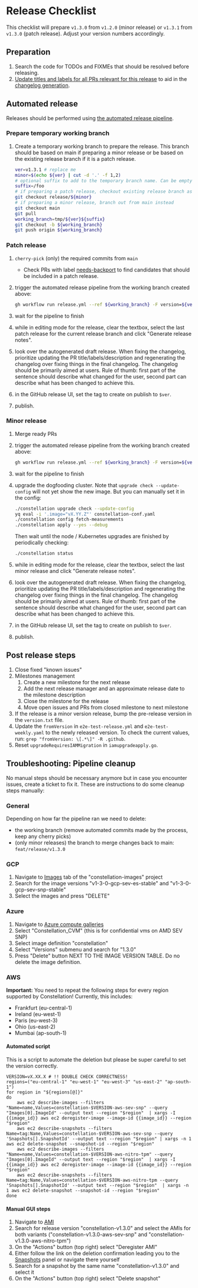 # Release Checklist

This checklist will prepare `v1.3.0` from `v1.2.0` (minor release) or `v1.3.1` from `v1.3.0` (patch release). Adjust your version numbers accordingly.

## Preparation

1. Search the code for TODOs and FIXMEs that should be resolved before releasing.
2. [Update titles and labels for all PRs relevant for this release](/dev-docs/workflows/pull-request.md) to aid in the [changelog generation](/.github/release.yml).

## Automated release

Releases should be performed using [the automated release pipeline](https://github.com/edgelesssys/constellation/actions/workflows/release.yml).

### Prepare temporary working branch

1. Create a temporary working branch to prepare the release. This branch should be based on main if preparing a minor release or be based on the existing release branch if it is a patch release.

   ```sh
   ver=v1.3.1 # replace me
   minor=$(echo ${ver} | cut -d '.' -f 1,2)
   # optional suffix to add to the temporary branch name. Can be empty: suffix=
   suffix=/foo
   # if preparing a patch release, checkout existing release branch as base
   git checkout release/${minor}
   # if preparing a minor release, branch out from main instead
   git checkout main
   git pull
   working_branch=tmp/${ver}${suffix}
   git checkout -b ${working_branch}
   git push origin ${working_branch}
   ```

### Patch release

1. `cherry-pick` (only) the required commits from `main`
   * Check PRs with label [needs-backport](https://github.com/edgelesssys/constellation/pulls?q=is%3Apr+is%3Aclosed+label%3A%22needs+backport%22) to find candidates that should be included in a patch release.
2. trigger the automated release pipeline from the working branch created above:

   ```sh
   gh workflow run release.yml --ref ${working_branch} -F version=${ver} -F kind=patch
   ```

3. wait for the pipeline to finish
4. while in editing mode for the release, clear the textbox, select the last patch release for the current release branch and click "Generate release notes".
5. look over the autogenerated draft release. When fixing the changelog, prioritize updating the PR title/labels/description and regenerating the changelog over fixing things in the final changelog. The changelog should be primarily aimed at users. Rule of thumb: first part of the sentence should describe what changed for the user, second part can describe what has been changed to achieve this.
6. in the GitHub release UI, set the tag to create on publish to `$ver`.
7. publish.

### Minor release

1. Merge ready PRs
2. trigger the automated release pipeline from the working branch created above:

   ```sh
   gh workflow run release.yml --ref ${working_branch} -F version=${ver} -F kind=minor
   ```

3. wait for the pipeline to finish
4. upgrade the dogfooding cluster. Note that `upgrade check --update-config` will not yet show the new image. But you can manually set it in the config:

   ```sh
   ./constellation upgrade check --update-config
   yq eval -i '.image="vX.YY.Z"' constellation-conf.yaml
   ./constellation config fetch-measurements
   ./constellation apply --yes --debug
   ```

   Then wait until the node / Kubernetes upgrades are finished by periodically checking:

   ```sh
   ./constellation status
   ```

5. while in editing mode for the release, clear the textbox, select the last minor release and click "Generate release notes".
6. look over the autogenerated draft release. When fixing the changelog, prioritize updating the PR title/labels/description and regenerating the changelog over fixing things in the final changelog. The changelog should be primarily aimed at users. Rule of thumb: first part of the sentence should describe what changed for the user, second part can describe what has been changed to achieve this.
7. in the GitHub release UI, set the tag to create on publish to `$ver`.
8. publish.

## Post release steps

1. Close fixed "known issues"
2. Milestones management
   1. Create a new milestone for the next release
   2. Add the next release manager and an approximate release date to the milestone description
   3. Close the milestone for the release
   4. Move open issues and PRs from closed milestone to next milestone
3. If the release is a minor version release, bump the pre-release version in the `version.txt` file.
4. Update the `fromVersion` in `e2e-test-release.yml` and `e2e-test-weekly.yaml` to the newly released version. To check the current values, run: `grep "fromVersion: \[.*\]" -R .github`.
5. Reset `upgradeRequiresIAMMigration`  in `iamupgradeapply.go`.

## Troubleshooting: Pipeline cleanup

No manual steps should be necessary anymore but in case you encounter issues, create a ticket to fix it. These are instructions to do some cleanup steps manually:

### General

Depending on how far the pipeline ran we need to delete:

* the working branch (remove automated commits made by the process, keep any cherry picks)
* (only minor releases) the branch to merge changes back to main: `feat/release/v1.3.0`

### GCP

1. Navigate to [Images](https://console.cloud.google.com/compute/images?tab=images&project=constellation-images) tab of the "constellation-images" project
2. Search for the image versions "v1-3-0-gcp-sev-es-stable" and "v1-3-0-gcp-sev-snp-stable"
3. Select the images and press "DELETE"

### Azure

1. Navigate to [Azure compute galleries](https://portal.azure.com/#view/HubsExtension/BrowseResource/resourceType/Microsoft.Compute%2Fgalleries)
2. Select "Constellation_CVM" (this is for confidential vms on AMD SEV SNP)
3. Select image definition "constellation"
4. Select "Versions" submenu and search for "1.3.0"
5. Press "Delete" button NEXT TO THE IMAGE VERSION TABLE. Do no delete the image definition.

### AWS

**Important:** You need to repeat the following steps for every region supported by Constellation!
Currently, this includes:

* Frankfurt (eu-central-1)
* Ireland (eu-west-1)
* Paris (eu-west-3)
* Ohio (us-east-2)
* Mumbai (ap-south-1)

#### Automated script

This is a script to automate the deletion but please be super careful to set the version correctly.

```shell
VERSION=vX.XX.X # !! DOUBLE CHECK CORRECTNESS!
regions=("eu-central-1" "eu-west-1" "eu-west-3" "us-east-2" "ap-south-1")
for region in "${regions[@]}"
do
    aws ec2 describe-images --filters "Name=name,Values=constellation-$VERSION-aws-sev-snp" --query "Images[0].ImageId" --output text --region "$region"  | xargs -I {{image_id}} aws ec2 deregister-image --image-id {{image_id}} --region "$region"
    aws ec2 describe-snapshots --filters Name=tag:Name,Values=constellation-$VERSION-aws-sev-snp --query 'Snapshots[].SnapshotId' --output text --region "$region" | xargs -n 1 aws ec2 delete-snapshot --snapshot-id --region "$region"
    aws ec2 describe-images --filters "Name=name,Values=constellation-$VERSION-aws-nitro-tpm" --query "Images[0].ImageId" --output text --region "$region"  | xargs -I {{image_id}} aws ec2 deregister-image --image-id {{image_id}} --region "$region"
    aws ec2 describe-snapshots --filters Name=tag:Name,Values=constellation-$VERSION-aws-nitro-tpm --query 'Snapshots[].SnapshotId' --output text --region "$region"  | xargs -n 1 aws ec2 delete-snapshot --snapshot-id --region "$region"
done
```

#### Manual GUI steps

1. Navigate to [AMI](https://eu-central-1.console.aws.amazon.com/ec2/home?region=eu-central-1#Images:visibility=owned-by-me)
2. Search for release version "constellation-v1.3.0" and select the AMIs for both variants ("constellation-v1.3.0-aws-sev-snp" and "constellation-v1.3.0-aws-nitro-tpm")
3. On the "Actions" button (top right) select "Deregister AMI"
4. Either follow the link on the deletion confirmation leading you to the [Snapshots](https://eu-central-1.console.aws.amazon.com/ec2/home?region=eu-central-1#Snapshots) panel or navigate there yourself
5. Search for a snapshot by the same name "constellation-v1.3.0" and select it
6. On the "Actions" button (top right) select "Delete snapshot"
